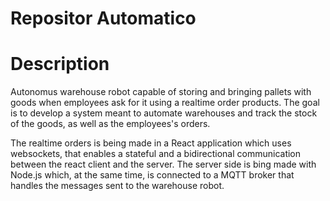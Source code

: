 # Repositor Automatico

# Description
Autonomus warehouse robot capable of storing and bringing pallets with goods when employees ask for it using a realtime order products. The goal is to develop a system meant to automate warehouses and track the stock of the goods, as well as the employees's orders.

The realtime orders is being made in a React application which uses websockets, that enables a stateful and a bidirectional communication between the react client and the server. The server side is bing made with Node.js which, at the same time, is connected to a MQTT broker that handles the messages sent to the warehouse robot.
